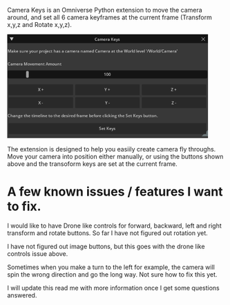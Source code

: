 Camera Keys is an Omniverse Python extension to move the camera around, and set all 6 camera keyframes at the current frame (Transform x,y,z and Rotate x,y,z).

<img src=https://github.com/DataJuggler/SharedRepo/blob/master/Shared/Images/CameraKeys.png width=465 height=240>

The extension is designed to help you easiily create camera fly throughs. Move your camera into position either manually, or using the buttons shown above and the transoform keys are set at the current frame.

# A few known issues / features I want to fix.

I would like to have Drone like controls for forward, backward, left and right transform and rotate buttons. So far I have not figured out rotation yet.

I have not figured out image buttons, but this goes with the drone like controls issue above.

Sometimes when you make a turn to the left for example, the camera will spin the wrong direction and go the long way. Not sure how to fix this yet.

I will update this read me with more information once I get some questions answered.




